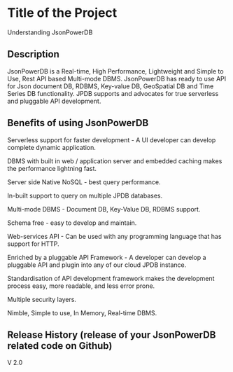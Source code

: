 # **Title of the Project**

Understanding JsonPowerDB


## **Description**

JsonPowerDB is a Real-time, High Performance, Lightweight and Simple to Use, Rest API based Multi-mode DBMS. JsonPowerDB has ready to use API for Json document DB, RDBMS, Key-value DB, GeoSpatial DB and Time Series DB functionality. JPDB supports and advocates for true serverless and pluggable API development.


## **Benefits of using JsonPowerDB**

Serverless support for faster development - A UI developer can develop complete dynamic application.

DBMS with built in web / application server and embedded caching makes the performance lightning fast.

Server side Native NoSQL - best query performance.

In-built support to query on multiple JPDB databases.

Multi-mode DBMS - Document DB, Key-Value DB, RDBMS support.

Schema free - easy to develop and maintain.

Web-services API - Can be used with any programming language that has support for HTTP.

Enriched by a pluggable API Framework - A developer can develop a pluggable API and plugin into any of our cloud JPDB instance.

Standardisation of API development framework makes the development process easy, more readable, and less error prone.

Multiple security layers.

Nimble, Simple to use, In Memory, Real-time DBMS.


## **Release History (release of your JsonPowerDB related code on Github)**

V 2.0